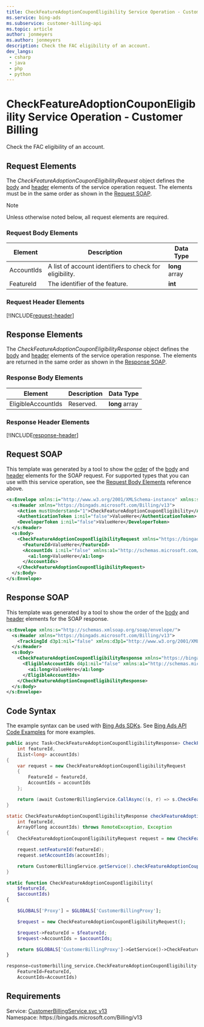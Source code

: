 ```yaml
---
title: CheckFeatureAdoptionCouponEligibility Service Operation - Customer Billing
ms.service: bing-ads
ms.subservice: customer-billing-api
ms.topic: article
author: jonmeyers
ms.author: jonmeyers
description: Check the FAC eligibility of an account.
dev_langs: 
 - csharp
 - java
 - php
 - python
---
```

# CheckFeatureAdoptionCouponEligibility Service Operation - Customer Billing
Check the FAC eligibility of an account.

## <a name="request"></a>Request Elements
The *CheckFeatureAdoptionCouponEligibilityRequest* object defines the [body](#request-body) and [header](#request-header) elements of the service operation request. The elements must be in the same order as shown in the [Request SOAP](#request-soap). 

> [!NOTE]
> Unless otherwise noted below, all request elements are required.

### <a name="request-body"></a>Request Body Elements

|Element|Description|Data Type|
|-----------|---------------|-------------|
|<a name="accountids"></a>AccountIds|A list of account identifiers to check for eligibility.|**long** array|
|<a name="featureid"></a>FeatureId|The identifier of the feature. |**int**|

### <a name="request-header"></a>Request Header Elements
[!INCLUDE[request-header](./includes/request-header.md)]

## <a name="response"></a>Response Elements
The *CheckFeatureAdoptionCouponEligibilityResponse* object defines the [body](#response-body) and [header](#response-header) elements of the service operation response. The elements are returned in the same order as shown in the [Response SOAP](#response-soap).

### <a name="response-body"></a>Response Body Elements

|Element|Description|Data Type|
|-----------|---------------|-------------|
|<a name="eligibleaccountids"></a>EligibleAccountIds|Reserved.|**long** array|

### <a name="response-header"></a>Response Header Elements
[!INCLUDE[response-header](./includes/response-header.md)]

## <a name="request-soap"></a>Request SOAP
This template was generated by a tool to show the [order](../guides/services-protocol.md#element-order) of the [body](#request-body) and [header](#request-header) elements for the SOAP request. For supported types that you can use with this service operation, see the [Request Body Elements](#request-body) reference above.

```xml
<s:Envelope xmlns:i="http://www.w3.org/2001/XMLSchema-instance" xmlns:s="http://schemas.xmlsoap.org/soap/envelope/">
  <s:Header xmlns="https://bingads.microsoft.com/Billing/v13">
    <Action mustUnderstand="1">CheckFeatureAdoptionCouponEligibility</Action>
    <AuthenticationToken i:nil="false">ValueHere</AuthenticationToken>
    <DeveloperToken i:nil="false">ValueHere</DeveloperToken>
  </s:Header>
  <s:Body>
    <CheckFeatureAdoptionCouponEligibilityRequest xmlns="https://bingads.microsoft.com/Billing/v13">
      <FeatureId>ValueHere</FeatureId>
      <AccountIds i:nil="false" xmlns:a1="http://schemas.microsoft.com/2003/10/Serialization/Arrays">
        <a1:long>ValueHere</a1:long>
      </AccountIds>
    </CheckFeatureAdoptionCouponEligibilityRequest>
  </s:Body>
</s:Envelope>
```

## <a name="response-soap"></a>Response SOAP
This template was generated by a tool to show the order of the [body](#response-body) and [header](#response-header) elements for the SOAP response.

```xml
<s:Envelope xmlns:s="http://schemas.xmlsoap.org/soap/envelope/">
  <s:Header xmlns="https://bingads.microsoft.com/Billing/v13">
    <TrackingId d3p1:nil="false" xmlns:d3p1="http://www.w3.org/2001/XMLSchema-instance">ValueHere</TrackingId>
  </s:Header>
  <s:Body>
    <CheckFeatureAdoptionCouponEligibilityResponse xmlns="https://bingads.microsoft.com/Billing/v13">
      <EligibleAccountIds d4p1:nil="false" xmlns:a1="http://schemas.microsoft.com/2003/10/Serialization/Arrays" xmlns:d4p1="http://www.w3.org/2001/XMLSchema-instance">
        <a1:long>ValueHere</a1:long>
      </EligibleAccountIds>
    </CheckFeatureAdoptionCouponEligibilityResponse>
  </s:Body>
</s:Envelope>
```

## <a name="example"></a>Code Syntax
The example syntax can be used with [Bing Ads SDKs](../guides/client-libraries.md). See [Bing Ads API Code Examples](../guides/code-examples.md) for more examples.
```csharp
public async Task<CheckFeatureAdoptionCouponEligibilityResponse> CheckFeatureAdoptionCouponEligibilityAsync(
	int featureId,
	IList<long> accountIds)
{
	var request = new CheckFeatureAdoptionCouponEligibilityRequest
	{
		FeatureId = featureId,
		AccountIds = accountIds
	};

	return (await CustomerBillingService.CallAsync((s, r) => s.CheckFeatureAdoptionCouponEligibilityAsync(r), request));
}
```
```java
static CheckFeatureAdoptionCouponEligibilityResponse checkFeatureAdoptionCouponEligibility(
	int featureId,
	ArrayOflong accountIds) throws RemoteException, Exception
{
	CheckFeatureAdoptionCouponEligibilityRequest request = new CheckFeatureAdoptionCouponEligibilityRequest();

	request.setFeatureId(featureId);
	request.setAccountIds(accountIds);

	return CustomerBillingService.getService().checkFeatureAdoptionCouponEligibility(request);
}
```
```php
static function CheckFeatureAdoptionCouponEligibility(
	$featureId,
	$accountIds)
{

	$GLOBALS['Proxy'] = $GLOBALS['CustomerBillingProxy'];

	$request = new CheckFeatureAdoptionCouponEligibilityRequest();

	$request->FeatureId = $featureId;
	$request->AccountIds = $accountIds;

	return $GLOBALS['CustomerBillingProxy']->GetService()->CheckFeatureAdoptionCouponEligibility($request);
}
```
```python
response=customerbilling_service.CheckFeatureAdoptionCouponEligibility(
	FeatureId=FeatureId,
	AccountIds=AccountIds)
```

## Requirements
Service: [CustomerBillingService.svc v13](https://clientcenter.api.bingads.microsoft.com/Api/Billing/v13/CustomerBillingService.svc)  
Namespace: https\://bingads.microsoft.com/Billing/v13  

